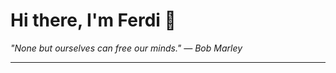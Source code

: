 <h1>Hi there, I'm Ferdi 👋</h1>

<p><em>
  "None but ourselves can free our minds." — Bob Marley
</em></p>

---
